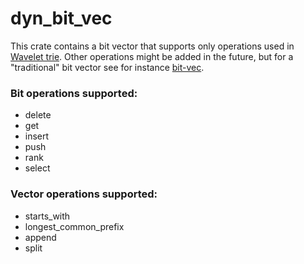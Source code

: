 # dyn_bit_vec


This crate contains a bit vector that supports only operations used in
[Wavelet trie](https://github.com/ghsnd/wavelet-trie). Other operations
might be added in the future, but for a "traditional" bit vector see
for instance [bit-vec](https://crates.io/crates/bit-vec).

### Bit operations supported:

* delete
* get
* insert
* push
* rank
* select

### Vector operations supported:

* starts_with
* longest_common_prefix
* append
* split
